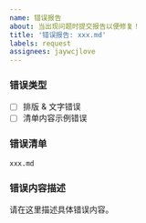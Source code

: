 ```yaml
---
name: 错误报告
about: 当出现问题时提交报告以便修复！
title: '错误报告: xxx.md'
labels: request
assignees: jaywcjlove
---
```


### 错误类型

- [ ] 排版 & 文字错误
- [ ] 清单内容示例错误

### 错误清单

`xxx.md`

### 错误内容描述

请在这里描述具体错误内容。